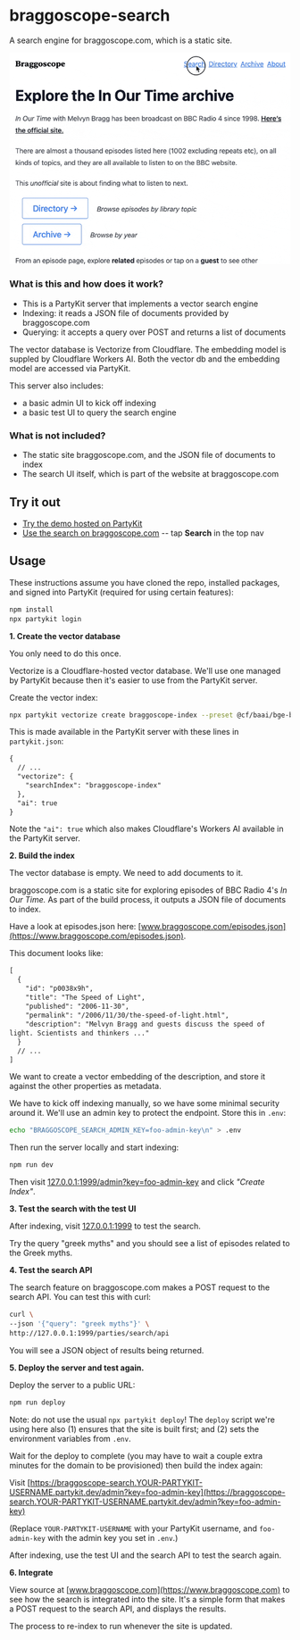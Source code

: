 # braggoscope-search

A search engine for braggoscope.com, which is a static site.

![](/assets/ai-search-in-braggoscope.gif)

### What is this and how does it work?

- This is a PartyKit server that implements a vector search engine
- Indexing: it reads a JSON file of documents provided by braggoscope.com
- Querying: it accepts a query over POST and returns a list of documents

The vector database is Vectorize from Cloudflare. The embedding model is suppled by Cloudflare Workers AI. Both the vector db and the embedding model are accessed via PartyKit.

This server also includes:

- a basic admin UI to kick off indexing
- a basic test UI to query the search engine

### What is not included?

- The static site braggoscope.com, and the JSON file of documents to index
- The search UI itself, which is part of the website at braggoscope.com

## Try it out

- [Try the demo hosted on PartyKit](https://braggoscope-search.genmon.partykit.dev)
- [Use the search on braggoscope.com](https://www.braggoscope.com) -- tap **Search** in the top nav

## Usage

These instructions assume you have cloned the repo, installed packages, and signed into PartyKit (required for using certain features):

```bash
npm install
npx partykit login
```

**1. Create the vector database**

You only need to do this once.

Vectorize is a Cloudflare-hosted vector database. We'll use one managed by PartyKit because then it's easier to use from the PartyKit server.

Create the vector index:

```bash
npx partykit vectorize create braggoscope-index --preset @cf/baai/bge-base-en-v1.5
```

This is made available in the PartyKit server with these lines in `partykit.json`:

```jsonc
{
  // ...
  "vectorize": {
    "searchIndex": "braggoscope-index"
  },
  "ai": true
}
```

Note the `"ai": true` which also makes Cloudflare's Workers AI available in the PartyKit server.

**2. Build the index**

The vector database is empty. We need to add documents to it.

braggoscope.com is a static site for exploring episodes of BBC Radio 4's _In Our Time._ As part of the build process, it outputs a JSON file of documents to index.

Have a look at episodes.json here: [www.braggoscope.com/episodes.json](https://www.braggoscope.com/episodes.json).

This document looks like:

```jsonc
[
  {
    "id": "p0038x9h",
    "title": "The Speed of Light",
    "published": "2006-11-30",
    "permalink": "/2006/11/30/the-speed-of-light.html",
    "description": "Melvyn Bragg and guests discuss the speed of light. Scientists and thinkers ..."
  }
  // ...
]
```

We want to create a vector embedding of the description, and store it against the other properties as metadata.

We have to kick off indexing manually, so we have some minimal security around it. We'll use an admin key to protect the endpoint. Store this in `.env`:

```bash
echo "BRAGGOSCOPE_SEARCH_ADMIN_KEY=foo-admin-key\n" > .env
```

Then run the server locally and start indexing:

```bash
npm run dev
```

Then visit [127.0.0.1:1999/admin?key=foo-admin-key](http://127.0.0.1:1999/admin?key=foo-admin-key) and click _"Create Index"_.

**3. Test the search with the test UI**

After indexing, visit [127.0.0.1:1999](http://127.0.0.1:1999) to test the search.

Try the query "greek myths" and you should see a list of episodes related to the Greek myths.

**4. Test the search API**

The search feature on braggoscope.com makes a POST request to the search API. You can test this with curl:

```bash
curl \
--json '{"query": "greek myths"}' \
http://127.0.0.1:1999/parties/search/api
```

You will see a JSON object of results being returned.

**5. Deploy the server and test again.**

Deploy the server to a public URL:

```bash
npm run deploy
```

Note: do not use the usual `npx partykit deploy`! The `deploy` script we're using here also (1) ensures that the site is built first; and (2) sets the environment variables from `.env`.

Wait for the deploy to complete (you may have to wait a couple extra minutes for the domain to be provisioned) then build the index again:

Visit [https://braggoscope-search.YOUR-PARTYKIT-USERNAME.partykit.dev/admin?key=foo-admin-key](https://braggoscope-search.YOUR-PARTYKIT-USERNAME.partykit.dev/admin?key=foo-admin-key)

(Replace `YOUR-PARTYKIT-USERNAME` with your PartyKit username, and `foo-admin-key` with the admin key you set in `.env`.)

After indexing, use the test UI and the search API to test the search again.

**6. Integrate**

View source at [www.braggoscope.com](https://www.braggoscope.com) to see how the search is integrated into the site. It's a simple form that makes a POST request to the search API, and displays the results.

The process to re-index to run whenever the site is updated.
